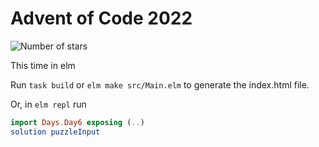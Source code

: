 # Advent of Code 2022

![Number of stars](https://img.shields.io/badge/Advent_Of_Code_2022-44_*-success)

This time in elm

Run `task build` or `elm make src/Main.elm` to generate the index.html file.

Or, in `elm repl` run

```elm
import Days.Day6 exposing (..)
solution puzzleInput
```
